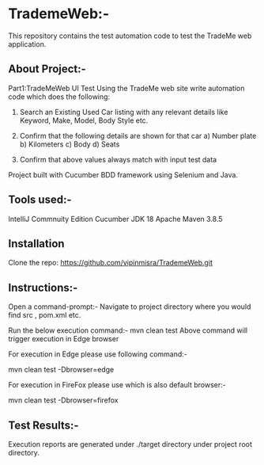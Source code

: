 # TrademeWeb:-
This repository contains the test automation code to test the TradeMe web application. 

## About Project:-
Part1:TradeMeWeb UI Test
Using the TradeMe web site write automation code which does the following:
1) Search an Existing Used Car listing with any relevant details like Keyword, Make, Model, 	Body Style etc.
2) Confirm that the following details are shown for that car
	a) Number plate
	b) Kilometers
	c) Body
	d) Seats

3) Confirm that above values always match with input test data

Project built with Cucumber BDD framework using Selenium and Java.

## Tools used:-
IntelliJ Commnuity Edition
Cucumber
JDK 18
Apache Maven 3.8.5

## Installation
Clone the repo:
https://github.com/vipinmisra/TrademeWeb.git

## Instructions:-

Open a command-prompt:- 
Navigate to project directory where you would find src , pom.xml etc.

Run the below  execution command:-
mvn clean test
Above command will trigger execution in Edge browser

For execution in Edge please use following command:-

mvn clean test  -Dbrowser=edge

For execution in FireFox please use which is also default browser:-

mvn clean test  -Dbrowser=firefox

## Test Results:-
Execution reports are generated under ./target directory under project root directory.
